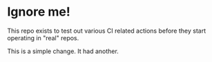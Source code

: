 # Ignore me!

This repo exists to test out various CI related actions before they start operating in "real" repos.


<!--

ponylang/action-testing@0.42.2

corral add github.com/ponylang/action-testing.git --version 0.42.2

other stuff

corral add github.com/ponylang/action-testing.git -v 0.42.2

-->

This is a simple change. It had another.

